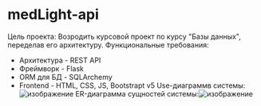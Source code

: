 # medLight-api
Цель проекта: Возродить курсовой проект по курсу "Базы данных", переделав его архитектуру.
Функциональные требования: 
  + Архитектура - REST API
  + Фреймворк - Flask
  + ORM для БД - SQLArchemy
  + Frontend - HTML, CSS, JS, Bootstrapt v5
Use-диаграммв системы:![изображение](https://user-images.githubusercontent.com/52675708/136860737-48ef3613-106d-4081-812d-77a601d6ef8b.png)
ER-диаграмма сущностей системы:![изображение](https://user-images.githubusercontent.com/52675708/136860904-1c7260b8-fc40-40ff-956a-8aecf2f46f77.png)
